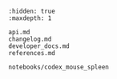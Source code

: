 ```{include} ../README.md

```

```{toctree}
:hidden: true
:maxdepth: 1

api.md
changelog.md
developer_docs.md
references.md

notebooks/codex_mouse_spleen
```

